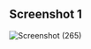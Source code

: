 ## Screenshot 1
![Screenshot (265)](https://user-images.githubusercontent.com/92536505/206749678-b52e975b-7893-408c-ac1f-46e11b8c5a11.png)

